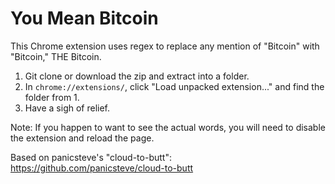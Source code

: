 # You Mean Bitcoin

This Chrome extension uses regex to replace any mention of "Bitcoin" with "Bitcoin," THE Bitcoin.

1. Git clone or download the zip and extract into a folder.
2. In `chrome://extensions/`, click "Load unpacked extension..." and find the folder from 1.
3. Have a sigh of relief.

Note: If you happen to want to see the actual words, you will need to disable the extension and reload the page.

Based on panicsteve's "cloud-to-butt": https://github.com/panicsteve/cloud-to-butt